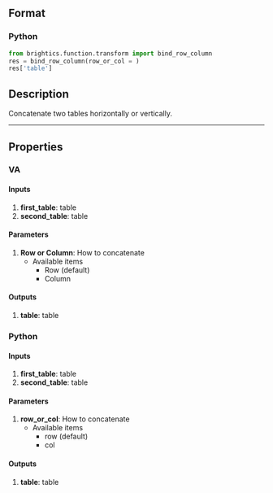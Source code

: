 ## Format
### Python
```python
from brightics.function.transform import bind_row_column
res = bind_row_column(row_or_col = )
res['table']
```

## Description
Concatenate two tables horizontally or vertically.

---

## Properties
### VA
#### Inputs
1. **first_table**: table
2. **second_table**: table

#### Parameters
1. **Row or Column**: How to concatenate
   - Available items
      - Row (default)
      - Column

#### Outputs
1. **table**: table

### Python
#### Inputs
1. **first_table**: table
2. **second_table**: table

#### Parameters
1. **row_or_col**: How to concatenate
   - Available items
      - row (default)
      - col

#### Outputs
1. **table**: table

